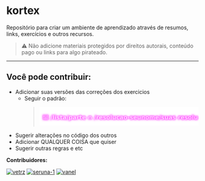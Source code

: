 # kortex

Repositório para criar um ambiente de aprendizado através de resumos, links, exercícios e outros recursos.  
> ⚠️ Não adicione materiais protegidos por direitos autorais, conteúdo pago ou links para algo pirateado.
---
## Você pode contribuir:
- Adicionar suas versões das correções dos exercicios
  - Seguir o padrão:
    > <img src="assets/neon.svg">
- Sugerir alterações no código dos outros
- Adicionar QUALQUER COISA que quiser
- Sugerir outras regras e etc

**Contribuidores:**  

[![vetrz](assets/icons/vetrz.ico)](https://github.com/vetrz)
[![seruna-1](assets/icons/seruna.ico)](https://github.com/seruna-1)
[![vanel](assets/icons/vanel.ico)](https://github.com/vaneldoga)
